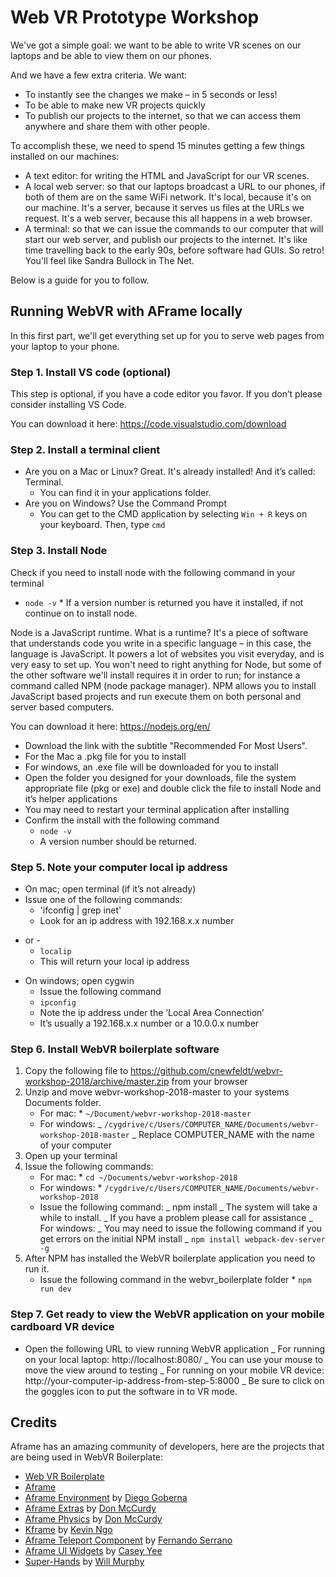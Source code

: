 # Web VR Prototype Workshop

We've got a simple goal: we want to be able to write VR scenes on our laptops and be able to view them on our phones.

And we have a few extra criteria. We want:

- To instantly see the changes we make – in 5 seconds or less!
- To be able to make new VR projects quickly
- To publish our projects to the internet, so that we can access them anywhere and share them with other people.

To accomplish these, we need to spend 15 minutes getting a few things installed on our machines:

- A text editor: for writing the HTML and JavaScript for our VR scenes.
- A local web server: so that our laptops broadcast a URL to our phones, if both of them are on the same WiFi network. It's local, because it's on our machine. It's a server, because it serves us files at the URLs we request. It's a web server, because this all happens in a web browser.
- A terminal: so that we can issue the commands to our computer that will start our web server, and publish our projects to the internet. It's like time travelling back to the early 90s, before software had GUIs. So retro! You'll feel like Sandra Bullock in The Net.

Below is a guide for you to follow.

## Running WebVR with AFrame locally

In this first part, we'll get everything set up for you to serve web pages from your laptop to your phone.

### Step 1. Install VS code (optional)

This step is optional, if you have a code editor you favor. If you don’t please consider installing VS Code.

You can download it here: https://code.visualstudio.com/download

### Step 2. Install a terminal client

- Are you on a Mac or Linux? Great. It's already installed! And it’s called: Terminal.
  - You can find it in your applications folder.
- Are you on Windows? Use the Command Prompt
  - You can get to the CMD application by selecting `Win + R` keys on your keyboard. Then, type `cmd`

### Step 3. Install Node

Check if you need to install node with the following command in your terminal

- `node -v` \* If a version number is returned you have it installed, if not continue on to install node.

Node is a JavaScript runtime. What is a runtime? It's a piece of software that understands code you write in a specific language – in this case, the language is JavaScript. It powers a lot of websites you visit everyday, and is very easy to set up. You won't need to right anything for Node, but some of the other software we'll install requires it in order to run; for instance a command called NPM (node package manager). NPM allows you to install JavaScript based projects and run execute them on both personal and server based computers.

You can download it here: https://nodejs.org/en/

- Download the link with the subtitle "Recommended For Most Users".
- For the Mac a .pkg file for you to install
- For windows, an .exe file will be downloaded for you to install
- Open the folder you designed for your downloads, file the system appropriate file (pkg or exe) and double click the file to install Node and it’s helper applications
- You may need to restart your terminal application after installing
- Confirm the install with the following command
  - `node -v`
  - A version number should be returned.

### Step 5. Note your computer local ip address

- On mac; open terminal (if it’s not already)
- Issue one of the following commands:
  - 'ifconfig | grep inet'
  - Look for an ip address with 192.168.x.x number

* or -
  - `localip`
  - This will return your local ip address

- On windows; open cygwin
  - Issue the following command
  - `ipconfig`
  - Note the ip address under the ‘Local Area Connection’
  - It’s usually a 192.168.x.x number or a 10.0.0.x number

### Step 6. Install WebVR boilerplate software

1.  Copy the following file to https://github.com/cnewfeldt/webvr-workshop-2018/archive/master.zip from your browser
2.  Unzip and move webvr-workshop-2018-master to your systems Documents folder.
    - For mac: \* `~/Document/webvr-workshop-2018-master`
    - For windows:
      _ `/cygdrive/c/Users/COMPUTER_NAME/Documents/webvr-workshop-2018-master`
      _ Replace COMPUTER_NAME with the name of your computer
3.  Open up your terminal
4.  Issue the following commands:
    - For mac: \* `cd ~/Documents/webvr-workshop-2018`
    - For windows: \* `/cygdrive/c/Users/COMPUTER_NAME/Documents/webvr-workshop-2018`
    - Issue the following command:
      _ npm install
      _ The system will take a while to install.
      _ If you have a problem please call for assistance
      _ For windows:
      _ You may need to issue the following command if you get errors on the initial NPM install
      _ `npm install webpack-dev-server -g`
5.  After NPM has installed the WebVR boilerplate application you need to run it.
    - Issue the following command in the webvr_boilerplate folder \* `npm run dev`

### Step 7. Get ready to view the WebVR application on your mobile cardboard VR device

- Open the following URL to view running WebVR application
  _ For running on your local laptop: http://localhost:8080/
  _ You can use your mouse to move the view around to testing
  _ For running on your mobile VR device: http://your-computer-ip-address-from-step-5:8000
  _ Be sure to click on the goggles icon to put the software in to VR mode.

## Credits

Aframe has an amazing community of developers, here are the projects that are being used in WebVR Boilerplate:

- [Web VR Boilerplate](https://github.com/ianpetrarca/webvr_boilerplate)
- [Aframe](https://github.com/aframevr/aframe)
- [Aframe Environment](https://github.com/feiss/aframe-environment-component) by [Diego Goberna](http://feiss.be/)
- [Aframe Extras](https://github.com/donmccurdy/aframe-extras) by [Don McCurdy](https://www.donmccurdy.com/)
- [Aframe Physics](https://github.com/donmccurdy/aframe-physics-system) by [Don McCurdy](https://www.donmccurdy.com/)
- [Kframe](https://github.com/ngokevin/kframe/) by [Kevin Ngo](http://ngokevin.com/)
- [Aframe Teleport Component](https://github.com/fernandojsg/aframe-teleport-controls) by [Fernando Serrano](http://fernandojsg.com/blog/)
- [Aframe UI Widgets](https://github.com/caseyyee/aframe-ui-widgets) by [Casey Yee](https://twitter.com/whoyee?lang=en)
- [Super-Hands](https://github.com/wmurphyrd/aframe-super-hands-component) by [Will Murphy](https://social.coop/@datatitian)
